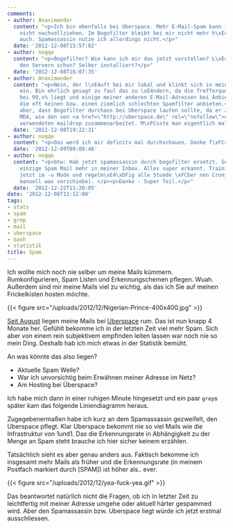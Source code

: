 ```yaml
---
comments:
- author: Anaximander
  content: "<p>Ich bin ebenfalls bei Uberspace. Mehr E-Mail-Spam kann ich bei mir
    nicht nachvollziehen. Im Bogofilter bleibt bei mir nicht mehr h\xE4ngen als sonst
    auch. Spamassassin nutze ich allerdings nicht.</p>"
  date: '2012-12-08T15:57:02'
- author: noqqe
  content: "<p>Bogofilter? Wie kann ich mir das jetzt vorstellen? L\xE4uft das auf
    den Servern schon? Selber installiert?</p>"
  date: '2012-12-08T16:07:35'
- author: Anaximander
  content: "<p>Nein, der l\xE4uft bei mir lokal und klinkt sich in mein E-Mail-Programm
    ein. Bin ehrlich gesagt zu faul das zu \xE4ndern, da die Trefferquote inzwischen
    bei 99,x% liegt und einige meiner anderen E-Mail-Adressen bei Anbietern sind,
    die oft keinen bzw. einen ziemlich schlechten Spamfilter anbieten.</p><p>Ich vermute
    aber, dass Bogofilter durchaus bei Uberspace laufen sollte, da er z. B. mit diversen
    MDA, wie den von <a href=\"http://uberspace.de\" rel=\"nofollow\">uberspace.de</a>
    verwendeten maildrop zusammenarbeitet. M\xFCsste man eigentlich mal ausprobieren...</p>"
  date: '2012-12-08T19:22:31'
- author: noqqe
  content: "<p>Das werd ich mir definitv mal durchschauen. Danke f\xFCr den Tipp!</p>"
  date: '2012-12-09T09:09:46'
- author: noqqe
  content: "<p>btw: Hab jetzt spamassassin durch bogofilter ersetzt. Seither keine
    einzige Spam Mail mehr in meiner Inbox. Alles super erkannt. Trainiere das teil
    jetzt im -u Mode und regelm\xE4\xDFig alle Stunde \xFCber nen Cronjob (wenn ich
    manuell was verschiebe). </p><p>Danke - Super Teil.</p>"
  date: '2012-12-22T11:20:05'
date: '2012-12-08T11:12:00'
tags:
- stats
- spam
- grep
- mail
- uberspace
- bash
- statistik
title: Spam
---
```


Ich wollte mich noch nie selber um meine Mails kümmern. Rumkonfigurieren,
Spam Listen und Erkennungschemen pflegen. Wuah. Außerdem sind mir meine
Mails viel zu wichtig, als das ich Sie auf meinen Frickelkisten hosten möchte.

{{< figure src="/uploads/2012/12/Nigerian-Prince-400x400.jpg" >}}

[Seit August](/blog/2012/08/17/ich-wechselte-zu-uberspace-dot-de/)
liegen meine Mails bei [Uberspace](https://uberspace.de)
rum. Das ist nun knapp 4 Monate her. Gefühlt bekomme ich in der letzten Zeit
viel mehr Spam. Sich aber von einem rein subjektivem empfinden leiten lassen war noch nie so
mein Ding. Deshalb hab ich mich etwas in der Statistik bemüht.

An was könnte das also liegen?

* Aktuelle Spam Welle?
* War ich unvorsichtig beim Erwähnen meiner Adresse im Netz?
* Am Hosting bei Überspace?

Ich habe mich dann in einer ruhigen Minute hingesetzt und ein paar `grep`s
später kam das folgende Liniendiagramm heraus.

<script type="text/javascript" src="https://www.google.com/jsapi"></script>
<script type="text/javascript">
google.load("visualization", "1", {packages:["corechart"]});
google.setOnLoadCallback(drawChart);
function drawChart() {
var data = google.visualization.arrayToDataTable([
['Month', 'Mails-Gesamt', 'Erkannt', 'Nicht-Erkannt', ],
['2009-01',  0,  0,  0],
['2009-02',  0,  0,  0],
['2009-03',  0,  0,  0],
['2009-04',  13,  0,  0],
['2009-05',  30,  23,  0],
['2009-06',  56,  35,  0],
['2009-07',  49,  24,  0],
['2009-08',  49,  29,  0],
['2009-09',  135,  37,  0],
['2009-10',  136,  17,  0],
['2009-11',  157,  1,  0],
['2009-12',  111,  12,  0],
['2010-01',  155,  4,  0],
['2010-02',  102,  5,  0],
['2010-03',  50,  12,  7],
['2010-04',  126,  21,  19],
['2010-05',  130,  2,  0],
['2010-06',  102,  9,  9],
['2010-07',  86,  12,  11],
['2010-08',  132,  20,  19],
['2010-09',  80,  30,  29],
['2010-10',  155,  38,  28],
['2010-11',  119,  34,  29],
['2010-12',  97,  44,  34],
['2011-01',  105,  25,  18],
['2011-02',  90,  5,  1],
['2011-03',  104,  3,  2],
['2011-04',  75,  35,  23],
['2011-05',  146,  41,  16],
['2011-06',  118,  49,  16],
['2011-07',  100,  29,  19],
['2011-08',  125,  29,  15],
['2011-09',  166,  20,  11],
['2011-10',  126,  17,  8],
['2011-11',  124,  20,  8],
['2011-12',  105,  34,  5],
['2012-01',  95,  21,  7],
['2012-02',  106,  30,  13],
['2012-03',  129,  32,  12],
['2012-04',  120,  20,  9],
['2012-05',  226,  55,  23],
['2012-06',  291,  59,  36],
['2012-07',  204,  38,  19],
['2012-08',  169,  41,  10],
['2012-09',  203,  67,  25],
['2012-10',  158,  71,  25],
['2012-11',  181,  87,  27],
['2012-12',  76,  44,  13],
]);
var options = {
height: 500
};

var chart = new
google.visualization.LineChart(document.getElementById('spammy_div'));
chart.draw(data,
options);
}
</script>
<div id="spammy_div"></div>

Zugegebenermaßen habe ich kurz an dem Spamassassin gezweifelt, den
Uberspace pflegt. Klar Uberspace bekommt nie so viel Mails wie die Infrastruktur
von 1und1. Das die Erkennungsrate in Abhängigkeit zu der Menge an Spam steht
brauche ich hier sicher keinem erzählen.

Tatsächlich sieht es aber genau anders aus. Faktisch bekomme ich insgesamt mehr
Mails als früher und die Erkennungsrate &#40;in meinem Postfach markiert durch
&#91;SPAM&#93;&#41; ist höher als.. ever.

{{< figure src="/uploads/2012/12/yea-fuck-yea.gif" >}}

Das beantwortet natürlich nicht die Fragen, ob ich in letzter Zeit zu leichtfertig
mit meiner Adresse umgehe oder aktuell härter gespammed wird. Aber den
Spamassassin bzw. Uberspace liegt würde ich jetzt erstmal ausschliessen.